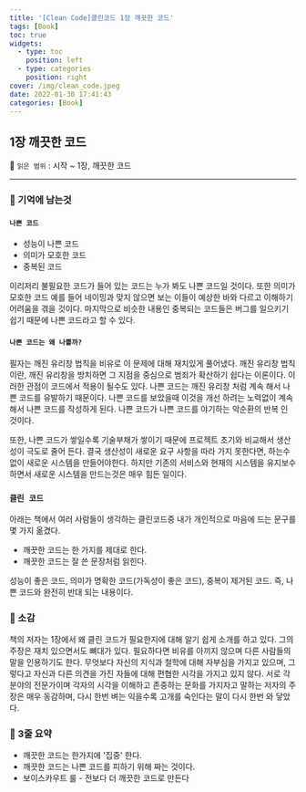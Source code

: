 ```yaml
---
title: '[Clean Code]클린코드 1장 깨끗한 코드'
tags: [Book]
toc: true
widgets:
  - type: toc
    position: left
  - type: categories
    position: right
cover: /img/clean_code.jpeg
date: 2022-01-30 17:41:43
categories: [Book]
---
```


</pre>
<!--more-->

<!--more-->

## **1장 깨끗한 코드**

🔖  `읽은 범위` : 시작 ~ 1장, 깨끗한 코드

---

### **💭 기억에 남는것**

#### `나쁜 코드`

- 성능이 나쁜 코드
- 의미가 모호한 코드
- 중복된 코드

이리저리 불필요한 코드가 들어 있는 코드는 누가 봐도 나쁜 코드일 것이다. 또한 의미가 모호한 코드 예를 들어 네이밍과 맞지 않으면 보는 이들이 예상한 바와 다르고 이해하기 어려움을 겪을 것이다. 마지막으로 비슷한 내용인 중복되는 코드들은 버그를 일으키기 쉽기 때문에 나쁜 코드라고 할 수 있다.

#### `나쁜 코드는 왜 나쁠까?`

필자는 깨진 유리창 법칙을 비유로 이 문제에 대해 재치있게 풀어냈다. 깨진 유리창 법칙이란, 깨진 유리창을 방치하면 그 지점을 중심으로 범죄가 확산하기 쉽다는 이론이다. 이러한 관점이 코드에서 적용이 될수도 있다. 나쁜 코드는 깨진 유리창 처럼 계속 해서 나쁜 코드를 유발하기 때문이다. 나쁜 코드를 보았을때 이것을 개선 하려는 노력없이 계속 해서 나쁜 코드를 작성하게 된다. 나쁜 코드가 나쁜 코드를 야기하는 악순환의 반복 인 것이다.

또한, 나쁜 코드가 쌓일수록 기술부채가 쌓이기 때문에 프로젝트 초기와 비교해서 생산성이 극도로 줄어 든다. 결국 생산성이 새로운 요구 사항을 따라 가지 못한다면, 하는수 없이 새로운 시스템을 만들어야한다. 하지만 기존의 서비스와 현재의 시스템을 유지보수하면서 새로운 시스템을 만드는것은 매우 힘든 일이다.

### `클린 코드`

아래는 책에서 여러 사람들이 생각하는 클린코드중 내가 개인적으로 마음에 드는 문구를 몇 가지 옮겼다.

- 깨끗한 코드는 한 가지를 제대로 한다.
- 깨끗한 코드는 잘 쓴 문장처럼 읽힌다.

성능이 좋은 코드, 의미가 명확한 코드(가독성이 좋은 코드), 중복이 제거된 코드. 즉, 나쁜 코드와 완전히 반대 되는 내용이다. 

### **🤔 소감**

책의 저자는 1장에서 왜 클린 코드가 필요한지에 대해 알기 쉽게 소개를 하고 있다. 그의 주장은 재치 있으면서도 뼈대가 있다. 필요하다면 비유를 아끼지 않으며 다른 사람들의 말을 인용하기도 한다. 무엇보다 자신의 지식과 철학에 대해 자부심을 가지고 있으며, 그렇다고 자신과 다른 의견을 가진 자들에 대해 편협한 시각을 가지고 있지 않다. 서로 각 분야의 전문가이며 각자의 시각을 이해하고 존중하는 문화를 가지자고 말하는 저자의 주장은 매우 동감하며, 다시 한번 벼는 익을수록 고개를 숙인다는 말이 다시 한번 와 닿았다.

### **📖 3줄 요약**

- 깨끗한 코드는 한가지에 '집중' 한다.
- 깨끗한 코드는 나쁜 코드를 피하기 위해 짜는 것이다.
- 보이스카우트 룰 - 전보다 더 깨끗한 코드로 만든다